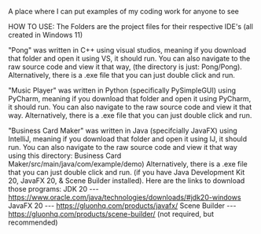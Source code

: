 A place where I can put examples of my coding work for anyone to see

HOW TO USE: The Folders are the project files for their respective IDE's (all created in Windows 11)

"Pong" was written in C++ using visual studios, meaning if you download that folder and open it using VS, it should run.
You can also navigate to the raw source code and view it that way, (the directory is just: Pong/Pong). Alternatively, there is a .exe file that you can just double click and run.

"Music Player" was written in Python (specifically PySimpleGUI) using PyCharm, meaning if you download that folder and open it using PyCharm, it should run.
You can also navigate to the raw source code and view it that way. Alternatively, there is a .exe file that you can just double click and run.

"Business Card Maker" was written in Java (specifcially JavaFX) using IntelliJ, meaning if you download that folder and open it using IJ, it should run.
You can also navigate to the raw source code and view it that way using this directory: Business Card Maker/src/main/java/com/example/demo)
Alternatively, there is a .exe file that you can just double click and run.
(if you have Java Development Kit 20, JavaFX 20, & Scene Builder installed). Here are the links to download those programs:
JDK 20 --- https://www.oracle.com/java/technologies/downloads/#jdk20-windows
JavaFX 20 --- https://gluonhq.com/products/javafx/
Scene Builder --- https://gluonhq.com/products/scene-builder/ (not required, but recommended)
